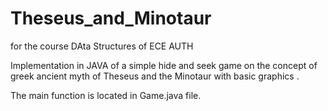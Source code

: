 # Theseus_and_Minotaur
for the course DAta Structures of ECE AUTH


Implementation in JAVA of a simple hide and seek game on the concept of greek ancient myth of Theseus and the Minotaur with basic graphics .


The main function is located in Game.java file.

